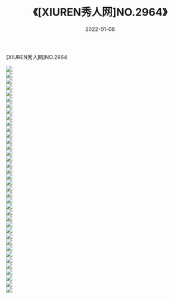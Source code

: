 ﻿---
layout: post
title:  《[XIUREN秀人网]NO.2964》
date:   2022-01-08
img: http://img.660000.xyz/Sharelink/秀人网/秀人网第03部分/[XIUREN秀人网]NO.2964/000.jpg
categories: [美女, 清纯, 唯美]
---

[XIUREN秀人网]NO.2964

 ![](http://img.660000.xyz/Sharelink/秀人网/秀人网第03部分/[XIUREN秀人网]NO.2964/001.jpg) <br>![](http://img.660000.xyz/Sharelink/秀人网/秀人网第03部分/[XIUREN秀人网]NO.2964/002.jpg) <br>![](http://img.660000.xyz/Sharelink/秀人网/秀人网第03部分/[XIUREN秀人网]NO.2964/003.jpg) <br>![](http://img.660000.xyz/Sharelink/秀人网/秀人网第03部分/[XIUREN秀人网]NO.2964/004.jpg) <br>![](http://img.660000.xyz/Sharelink/秀人网/秀人网第03部分/[XIUREN秀人网]NO.2964/005.jpg) <br>![](http://img.660000.xyz/Sharelink/秀人网/秀人网第03部分/[XIUREN秀人网]NO.2964/006.jpg) <br>![](http://img.660000.xyz/Sharelink/秀人网/秀人网第03部分/[XIUREN秀人网]NO.2964/007.jpg) <br>![](http://img.660000.xyz/Sharelink/秀人网/秀人网第03部分/[XIUREN秀人网]NO.2964/008.jpg) <br>![](http://img.660000.xyz/Sharelink/秀人网/秀人网第03部分/[XIUREN秀人网]NO.2964/009.jpg) <br>![](http://img.660000.xyz/Sharelink/秀人网/秀人网第03部分/[XIUREN秀人网]NO.2964/010.jpg) <br>![](http://img.660000.xyz/Sharelink/秀人网/秀人网第03部分/[XIUREN秀人网]NO.2964/011.jpg) <br>![](http://img.660000.xyz/Sharelink/秀人网/秀人网第03部分/[XIUREN秀人网]NO.2964/012.jpg) <br>![](http://img.660000.xyz/Sharelink/秀人网/秀人网第03部分/[XIUREN秀人网]NO.2964/013.jpg) <br>![](http://img.660000.xyz/Sharelink/秀人网/秀人网第03部分/[XIUREN秀人网]NO.2964/014.jpg) <br>![](http://img.660000.xyz/Sharelink/秀人网/秀人网第03部分/[XIUREN秀人网]NO.2964/015.jpg) <br>![](http://img.660000.xyz/Sharelink/秀人网/秀人网第03部分/[XIUREN秀人网]NO.2964/016.jpg) <br>![](http://img.660000.xyz/Sharelink/秀人网/秀人网第03部分/[XIUREN秀人网]NO.2964/017.jpg) <br>![](http://img.660000.xyz/Sharelink/秀人网/秀人网第03部分/[XIUREN秀人网]NO.2964/018.jpg) <br>![](http://img.660000.xyz/Sharelink/秀人网/秀人网第03部分/[XIUREN秀人网]NO.2964/019.jpg) <br>![](http://img.660000.xyz/Sharelink/秀人网/秀人网第03部分/[XIUREN秀人网]NO.2964/020.jpg) <br>![](http://img.660000.xyz/Sharelink/秀人网/秀人网第03部分/[XIUREN秀人网]NO.2964/021.jpg) <br>![](http://img.660000.xyz/Sharelink/秀人网/秀人网第03部分/[XIUREN秀人网]NO.2964/022.jpg) <br>![](http://img.660000.xyz/Sharelink/秀人网/秀人网第03部分/[XIUREN秀人网]NO.2964/023.jpg) <br>![](http://img.660000.xyz/Sharelink/秀人网/秀人网第03部分/[XIUREN秀人网]NO.2964/024.jpg) <br>![](http://img.660000.xyz/Sharelink/秀人网/秀人网第03部分/[XIUREN秀人网]NO.2964/025.jpg) <br>![](http://img.660000.xyz/Sharelink/秀人网/秀人网第03部分/[XIUREN秀人网]NO.2964/026.jpg) <br>![](http://img.660000.xyz/Sharelink/秀人网/秀人网第03部分/[XIUREN秀人网]NO.2964/027.jpg) <br>![](http://img.660000.xyz/Sharelink/秀人网/秀人网第03部分/[XIUREN秀人网]NO.2964/028.jpg) <br>![](http://img.660000.xyz/Sharelink/秀人网/秀人网第03部分/[XIUREN秀人网]NO.2964/029.jpg) <br>![](http://img.660000.xyz/Sharelink/秀人网/秀人网第03部分/[XIUREN秀人网]NO.2964/030.jpg) <br>![](http://img.660000.xyz/Sharelink/秀人网/秀人网第03部分/[XIUREN秀人网]NO.2964/031.jpg) <br>![](http://img.660000.xyz/Sharelink/秀人网/秀人网第03部分/[XIUREN秀人网]NO.2964/032.jpg) <br>![](http://img.660000.xyz/Sharelink/秀人网/秀人网第03部分/[XIUREN秀人网]NO.2964/033.jpg) <br>![](http://img.660000.xyz/Sharelink/秀人网/秀人网第03部分/[XIUREN秀人网]NO.2964/034.jpg) <br>![](http://img.660000.xyz/Sharelink/秀人网/秀人网第03部分/[XIUREN秀人网]NO.2964/035.jpg) <br>![](http://img.660000.xyz/Sharelink/秀人网/秀人网第03部分/[XIUREN秀人网]NO.2964/036.jpg) <br>![](http://img.660000.xyz/Sharelink/秀人网/秀人网第03部分/[XIUREN秀人网]NO.2964/037.jpg) <br>![](http://img.660000.xyz/Sharelink/秀人网/秀人网第03部分/[XIUREN秀人网]NO.2964/038.jpg) <br>